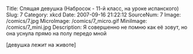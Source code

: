 Title: Спящая девушка (Набросок - 11-й класс, на уроке испанского) 
Slug: 7 
Category: xkcd 
Date: 2007-09-16 21:22:12 
SourceNum: 7 
Image: /comics/7.jpg 
MicroImage: /comics/7_micro.gif 
MiniImage: /comics/7_mini.jpg 
Description: Я совершенно не помню как её зовут, но она уснула прямо на полу передо мной 

[девушка лежит на животе]
